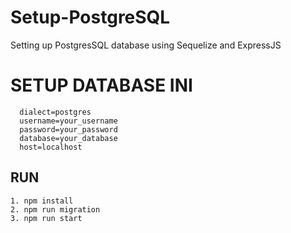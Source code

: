 # Setup-PostgreSQL
Setting up PostgresSQL database using Sequelize and ExpressJS

# SETUP DATABASE INI
```
  dialect=postgres
  username=your_username
  password=your_password
  database=your_database
  host=localhost

```

## RUN 

```
1. npm install
2. npm run migration
3. npm run start

```